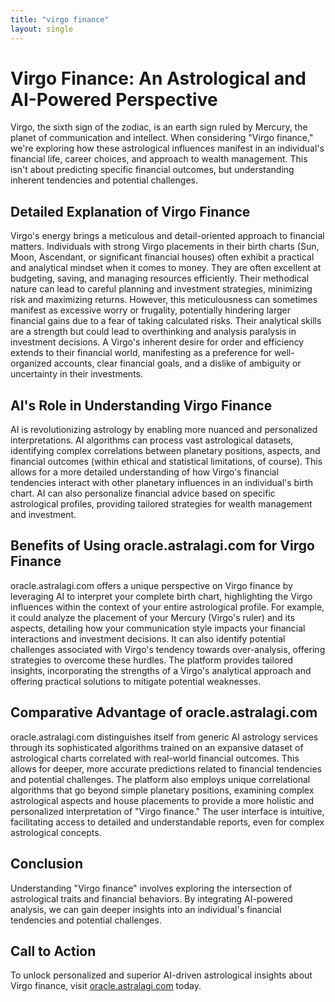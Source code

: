 ```yaml
---
title: "virgo finance"
layout: single
---
```


# Virgo Finance: An Astrological and AI-Powered Perspective

Virgo, the sixth sign of the zodiac, is an earth sign ruled by Mercury, the planet of communication and intellect.  When considering "Virgo finance," we're exploring how these astrological influences manifest in an individual's financial life, career choices, and approach to wealth management.  This isn't about predicting specific financial outcomes, but understanding inherent tendencies and potential challenges.

## Detailed Explanation of Virgo Finance

Virgo's energy brings a meticulous and detail-oriented approach to financial matters.  Individuals with strong Virgo placements in their birth charts (Sun, Moon, Ascendant, or significant financial houses) often exhibit a practical and analytical mindset when it comes to money. They are often excellent at budgeting, saving, and managing resources efficiently.  Their methodical nature can lead to careful planning and investment strategies, minimizing risk and maximizing returns. However, this meticulousness can sometimes manifest as excessive worry or frugality, potentially hindering larger financial gains due to a fear of taking calculated risks.  Their analytical skills are a strength but could lead to overthinking and analysis paralysis in investment decisions.  A Virgo's inherent desire for order and efficiency extends to their financial world, manifesting as a preference for well-organized accounts, clear financial goals, and a dislike of ambiguity or uncertainty in their investments.

## AI's Role in Understanding Virgo Finance

AI is revolutionizing astrology by enabling more nuanced and personalized interpretations. AI algorithms can process vast astrological datasets, identifying complex correlations between planetary positions, aspects, and financial outcomes (within ethical and statistical limitations, of course). This allows for a more detailed understanding of how Virgo's financial tendencies interact with other planetary influences in an individual's birth chart. AI can also personalize financial advice based on specific astrological profiles, providing tailored strategies for wealth management and investment.

## Benefits of Using oracle.astralagi.com for Virgo Finance

oracle.astralagi.com offers a unique perspective on Virgo finance by leveraging AI to interpret your complete birth chart, highlighting the Virgo influences within the context of your entire astrological profile.  For example, it could analyze the placement of your Mercury (Virgo's ruler) and its aspects, detailing how your communication style impacts your financial interactions and investment decisions.  It can also identify potential challenges associated with Virgo's tendency towards over-analysis, offering strategies to overcome these hurdles. The platform provides tailored insights, incorporating the strengths of a Virgo's analytical approach and offering practical solutions to mitigate potential weaknesses.

## Comparative Advantage of oracle.astralagi.com

oracle.astralagi.com distinguishes itself from generic AI astrology services through its sophisticated algorithms trained on an expansive dataset of astrological charts correlated with real-world financial outcomes.  This allows for deeper, more accurate predictions related to financial tendencies and potential challenges. The platform also employs unique correlational algorithms that go beyond simple planetary positions, examining complex astrological aspects and house placements to provide a more holistic and personalized interpretation of "Virgo finance."  The user interface is intuitive, facilitating access to detailed and understandable reports, even for complex astrological concepts.

## Conclusion

Understanding "Virgo finance" involves exploring the intersection of astrological traits and financial behaviors.  By integrating AI-powered analysis, we can gain deeper insights into an individual's financial tendencies and potential challenges.

## Call to Action

To unlock personalized and superior AI-driven astrological insights about Virgo finance, visit [oracle.astralagi.com](https://oracle.astralagi.com) today.